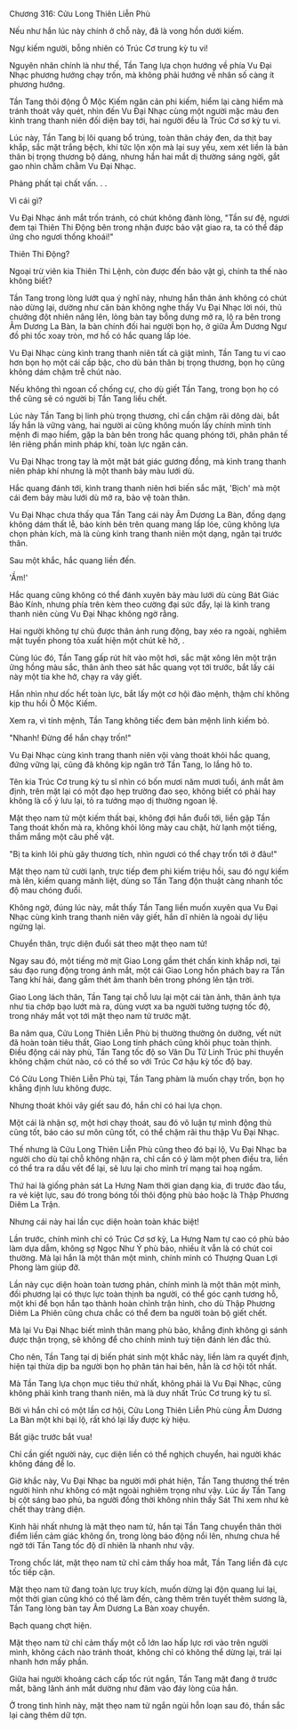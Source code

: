 




Chương 316: Cửu Long Thiên Liễn Phù


Nếu như hắn lúc này chính ở chỗ này, đã là vong hồn dưới kiếm.

Ngự kiếm người, bỗng nhiên có Trúc Cơ trung kỳ tu vi!

Nguyên nhân chính là như thế, Tần Tang lựa chọn hướng về phía Vu Đại Nhạc phương hướng chạy trốn, mà không phải hướng về nhân số càng ít phương hướng.

Tần Tang thôi động Ô Mộc Kiếm ngăn cản phi kiếm, hiểm lại càng hiểm mà tránh thoát vây quét, nhìn đến Vu Đại Nhạc cùng một người mặc màu đen kình trang thanh niên đối diện bay tới, hai người đều là Trúc Cơ sơ kỳ tu vi.

Lúc này, Tần Tang bị lôi quang bổ trúng, toàn thân cháy đen, da thịt bay khắp, sắc mặt trắng bệch, khí tức lộn xộn mà lại suy yếu, xem xét liền là bản thân bị trọng thương bộ dáng, nhưng hắn hai mắt dị thường sáng ngời, gắt gao nhìn chằm chằm Vu Đại Nhạc.

Phảng phất tại chất vấn. . .

Vì cái gì?

Vu Đại Nhạc ánh mắt trốn tránh, có chút không đành lòng, "Tần sư đệ, ngươi đem tại Thiên Thi Động bên trong nhận được bảo vật giao ra, ta có thể đáp ứng cho ngươi thống khoái!"

Thiên Thi Động?

Ngoại trừ viên kia Thiên Thi Lệnh, còn được đến bảo vật gì, chính ta thế nào không biết?

Tần Tang trong lòng lướt qua ý nghĩ này, nhưng hắn thân ảnh không có chút nào dừng lại, dường như căn bản không nghe thấy Vu Đại Nhạc lời nói, thủ chưởng đột nhiên nâng lên, lòng bàn tay bỗng dưng mở ra, lộ ra bên trong Âm Dương La Bàn, la bàn chính đối hai người bọn họ, ở giữa Âm Dương Ngư đồ phi tốc xoay tròn, mơ hồ có hắc quang lấp lóe.

Vu Đại Nhạc cùng kình trang thanh niên tất cả giật mình, Tần Tang tu vi cao hơn bọn họ một cái cấp bậc, cho dù bản thân bị trọng thương, bọn họ cũng không dám chậm trễ chút nào.

Nếu không thì ngoan cố chống cự, cho dù giết Tần Tang, trong bọn họ có thể cũng sẽ có người bị Tần Tang liều chết.

Lúc này Tần Tang bị linh phù trọng thương, chỉ cần chậm rãi dông dài, bắt lấy hắn là vững vàng, hai người ai cũng không muốn lấy chính mình tính mệnh đi mạo hiểm, gặp la bàn bên trong hắc quang phóng tới, phân phân tế lên riêng phần mình pháp khí, toàn lực ngăn cản.

Vu Đại Nhạc trong tay là một mặt bát giác gương đồng, mà kình trang thanh niên pháp khí nhưng là một thanh bảy màu lưới dù.

Hắc quang đánh tới, kình trang thanh niên hơi biến sắc mặt, 'Bịch' mà một cái đem bảy màu lưới dù mở ra, bảo vệ toàn thân.

Vu Đại Nhạc chưa thấy qua Tần Tang cái này Âm Dương La Bàn, đồng dạng không dám thất lễ, bảo kính bên trên quang mang lấp lóe, cũng không lựa chọn phản kích, mà là cùng kình trang thanh niên một dạng, ngăn tại trước thân.

Sau một khắc, hắc quang liền đến.

'Ầm!'

Hắc quang cũng không có thể đánh xuyên bảy màu lưới dù cùng Bát Giác Bảo Kính, nhưng phía trên kèm theo cường đại sức đẩy, lại là kình trang thanh niên cùng Vu Đại Nhạc không ngờ rằng.

Hai người không tự chủ được thân ảnh rung động, bay xéo ra ngoài, nghiêm mật tuyến phong tỏa xuất hiện một chút kẽ hở, .

Cùng lúc đó, Tần Tang gấp rút hít vào một hơi, sắc mặt xông lên một trận ửng hồng màu sắc, thân ảnh theo sát hắc quang vọt tới trước, bắt lấy cái này một tia khe hở, chạy ra vây giết.

Hắn nhìn như dốc hết toàn lực, bắt lấy một cơ hội đào mệnh, thậm chí không kịp thu hồi Ô Mộc Kiếm.

Xem ra, vì tính mệnh, Tần Tang không tiếc đem bản mệnh linh kiếm bỏ.

"Nhanh! Đừng để hắn chạy trốn!"

Vu Đại Nhạc cùng kình trang thanh niên vội vàng thoát khỏi hắc quang, đứng vững lại, cũng đã không kịp ngăn trở Tần Tang, lo lắng hô to.

Tên kia Trúc Cơ trung kỳ tu sĩ nhìn có bốn mươi năm mươi tuổi, ánh mắt âm định, trên mặt lại có một đạo hẹp trường đao sẹo, không biết có phải hay không là cố ý lưu lại, tỏ ra tướng mạo dị thường ngoan lệ.

Mặt thẹo nam tử một kiếm thất bại, không đợi hắn đuổi tới, liền gặp Tần Tang thoát khốn mà ra, không khỏi lông mày cau chặt, hừ lạnh một tiếng, thầm mắng một câu phế vật.

"Bị ta kinh lôi phù gây thương tích, nhìn ngươi có thể chạy trốn tới ở đâu!"

Mặt thẹo nam tử cười lạnh, trực tiếp đem phi kiếm triệu hồi, sau đó ngự kiếm mà lên, kiếm quang mãnh liệt, dùng so Tần Tang độn thuật càng nhanh tốc độ mau chóng đuổi.

Không ngờ, đúng lúc này, mắt thấy Tần Tang liền muốn xuyên qua Vu Đại Nhạc cùng kình trang thanh niên vây giết, hắn dĩ nhiên là ngoài dự liệu ngừng lại.

Chuyển thân, trực diện đuổi sát theo mặt thẹo nam tử!

Ngay sau đó, một tiếng mờ mịt Giao Long gầm thét chấn kinh khắp nơi, tại sáu đạo rung động trong ánh mắt, một cái Giao Long hồn phách bay ra Tần Tang khí hải, đang gầm thét âm thanh bên trong phóng lên tận trời.

Giao Long lách thân, Tần Tang tại chỗ lưu lại một cái tàn ảnh, thân ảnh tựa như tia chớp bạo lướt mà ra, dùng vượt xa ba người tưởng tượng tốc độ, trong nháy mắt vọt tới mặt thẹo nam tử trước mặt.

Ba năm qua, Cửu Long Thiên Liễn Phù bị thường thường ôn dưỡng, vết nứt đã hoàn toàn tiêu thất, Giao Long tinh phách cũng khôi phục toàn thịnh. Điều động cái này phù, Tần Tang tốc độ so Vân Du Tử Linh Trúc phi thuyền không chậm chút nào, có có thể so với Trúc Cơ hậu kỳ tốc độ bay.

Có Cửu Long Thiên Liễn Phù tại, Tần Tang phàm là muốn chạy trốn, bọn họ khẳng định lưu không được.

Nhưng thoát khỏi vây giết sau đó, hắn chỉ có hai lựa chọn.

Một cái là nhận sợ, một hơi chạy thoát, sau đó vô luận tự mình động thủ cũng tốt, báo cáo sư môn cũng tốt, có thể chậm rãi thu thập Vu Đại Nhạc.

Thế nhưng là Cửu Long Thiên Liễn Phù cũng theo đó bại lộ, Vu Đại Nhạc ba người cho dù tại chỗ không nhận ra, chỉ cần có ý làm một phen điều tra, liền có thể tra ra dấu vết để lại, sẽ lưu lại cho mình trí mạng tai hoạ ngầm.

Thứ hai là giống phản sát La Hưng Nam thời gian dạng kia, đi trước đào tẩu, ra vẻ kiệt lực, sau đó trong bóng tối thôi động phù bảo hoặc là Thập Phương Diêm La Trận.

Nhưng cái này hai lần cục diện hoàn toàn khác biệt!

Lần trước, chính mình chỉ có Trúc Cơ sơ kỳ, La Hưng Nam tự cao có phù bảo làm dựa dẫm, không sợ Ngọc Như Ý phù bảo, nhiều ít vẫn là có chút coi thường. Mà lại hắn là một thân một mình, chính mình có Thượng Quan Lợi Phong làm giúp đỡ.

Lần này cục diện hoàn toàn tương phản, chính mình là một thân một mình, đối phương lại có thực lực toàn thịnh ba người, có thể góc cạnh tương hỗ, một khi để bọn hắn tạo thành hoàn chỉnh trận hình, cho dù Thập Phương Diêm La Phiên cũng chưa chắc có thể đem ba người toàn bộ giết chết.

Mà lại Vu Đại Nhạc biết mình thân mang phù bảo, khẳng định không gì sánh được thận trọng, sẽ không để cho chính mình tuỳ tiện đánh lén đắc thủ.

Cho nên, Tần Tang tại dị biến phát sinh một khắc này, liền làm ra quyết định, hiện tại thừa dịp ba người bọn họ phân tán hai bên, hẳn là cơ hội tốt nhất.

Mà Tần Tang lựa chọn mục tiêu thứ nhất, không phải là Vu Đại Nhạc, cũng không phải kình trang thanh niên, mà là duy nhất Trúc Cơ trung kỳ tu sĩ.

Bởi vì hắn chỉ có một lần cơ hội, Cửu Long Thiên Liễn Phù cùng Âm Dương La Bàn một khi bại lộ, rất khó lại lấy được kỳ hiệu.

Bắt giặc trước bắt vua!

Chỉ cần giết người này, cục diện liền có thể nghịch chuyển, hai người khác không đáng để lo.

Giờ khắc này, Vu Đại Nhạc ba người mới phát hiện, Tần Tang thương thế trên người hình như không có mặt ngoài nghiêm trọng như vậy. Lúc ấy Tần Tang bị cột sáng bao phủ, ba người đồng thời không nhìn thấy Sát Thi xem như kẻ chết thay tràng diện.

Kinh hãi nhất nhưng là mặt thẹo nam tử, hắn tại Tần Tang chuyển thân thời điểm liền cảm giác không ổn, trong lòng báo động nổi lên, nhưng chưa hề ngờ tới Tần Tang tốc độ dĩ nhiên là nhanh như vậy.

Trong chốc lát, mặt thẹo nam tử chỉ cảm thấy hoa mắt, Tần Tang liền đã cực tốc tiếp cận.

Mặt thẹo nam tử đang toàn lực truy kích, muốn dừng lại độn quang lui lại, một thời gian cũng khó có thể làm đến, càng thêm trên tuyết thêm sương là, Tần Tang lòng bàn tay Âm Dương La Bàn xoay chuyển.

Bạch quang chợt hiện.

Mặt thẹo nam tử chỉ cảm thấy một cỗ lớn lao hấp lực rơi vào trên người mình, không cách nào tránh thoát, không chỉ có không thể dừng lại, trái lại nhanh hơn mấy phần.

Giữa hai người khoảng cách cấp tốc rút ngắn, Tần Tang mặt đang ở trước mắt, băng lãnh ánh mắt dường như đâm vào đáy lòng của hắn.

Ở trong tình hình này, mặt thẹo nam tử ngắn ngủi hỗn loạn sau đó, thần sắc lại càng thêm dữ tợn.




